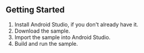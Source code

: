

Getting Started
---------------
1. Install Android Studio, if you don't already have it.
2. Download the sample.
3. Import the sample into Android Studio.
4. Build and run the sample.

